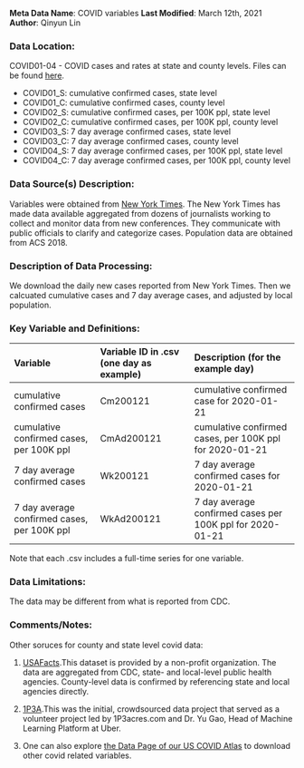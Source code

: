 **Meta Data Name**: COVID variables
**Last Modified**: March 12th, 2021  
**Author**: Qinyun Lin  

### Data Location: 
COVID01-04 - COVID cases and rates at state and county levels. Files can be found [here](https://github.com/GeoDaCenter/opioid-policy-scan/tree/master/Policy_Scan/data_final).

* COVID01_S: cumulative confirmed cases, state level
* COVID01_C: cumulative confirmed cases, county level
* COVID02_S: cumulative confirmed cases, per 100K ppl, state level
* COVID02_C: cumulative confirmed cases, per 100K ppl, county level
* COVID03_S: 7 day average confirmed cases, state level
* COVID03_C: 7 day average confirmed cases, county level
* COVID04_S: 7 day average confirmed cases, per 100K ppl, state level
* COVID04_C: 7 day average confirmed cases, per 100K ppl, county level


### Data Source(s) Description:  
Variables were obtained from [New York Times](https://github.com/nytimes/covid-19-data). The New York Times has made data available aggregated from dozens of journalists working to collect and monitor data from new conferences. They communicate with public officials to clarify and categorize cases.
Population data are obtained from ACS 2018. 

### Description of Data Processing: 
We download the daily new cases reported from New York Times. Then we calcuated cumulative cases and 7 day average cases, and adjusted by local population.

### Key Variable and Definitions:
| Variable | Variable ID in .csv (one day as example) | Description (for the example day) |
|:---------|:-------------|:-------------|
| cumulative confirmed cases | Cm200121 | cumulative confirmed case for 2020-01-21 |
| cumulative confirmed cases, per 100K ppl | CmAd200121 | cumulative confirmed cases, per 100K ppl for 2020-01-21 |
| 7 day average confirmed cases | Wk200121 | 7 day average confirmed cases for 2020-01-21 |
| 7 day average confirmed cases, per 100K ppl | WkAd200121 | 7 day average confirmed cases per 100K ppl for 2020-01-21 |
Note that each .csv includes a full-time series for one variable.

### Data Limitations:
The data may be different from what is reported from CDC. 

### Comments/Notes:
Other soruces for county and state level covid data: 

1. [USAFacts](https://usafacts.org/visualizations/coronavirus-covid-19-spread-map/?utm_source=MailChimp&utm_campaign=census-covid2).This dataset is provided by a non-profit organization. The data are aggregated from CDC, state- and local-level public health agencies. County-level data is confirmed by referencing state and local agencies directly.

2. [1P3A](https://coronavirus.1point3acres.com/en).This was the initial, crowdsourced data project that served as a volunteer project led by 1P3acres.com and Dr. Yu Gao, Head of Machine Learning Platform at Uber. 

3. One can also explore [the Data Page of our US COVID Atlas](https://theuscovidatlas.org/data) to download other covid related variables. 